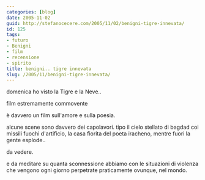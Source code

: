 ```yaml
---
categories: [blog]
date: 2005-11-02
guid: http://stefanocecere.com/2005/11/02/benigni-tigre-innevata/
id: 125
tags:
- futuro
- Benigni
- film
- recensione
- spirito
title: benigni.. tigre innevata
slug: /2005/11/benigni-tigre-innevata/
---
```


domenica ho visto la Tigre e la Neve..

film estremamente commovente

è davvero un film sull'amore e sulla poesia.

alcune scene sono davvero dei capolavori. tipo il cielo stellato di bagdad coi missili fuochi d'artificio, la casa fiorita del poeta iracheno, mentre fuori la gente esplode..

da vedere.

e da meditare su quanta sconnessione abbiamo con le situazioni di violenza che vengono ogni giorno perpetrate praticamente ovunque, nel mondo.